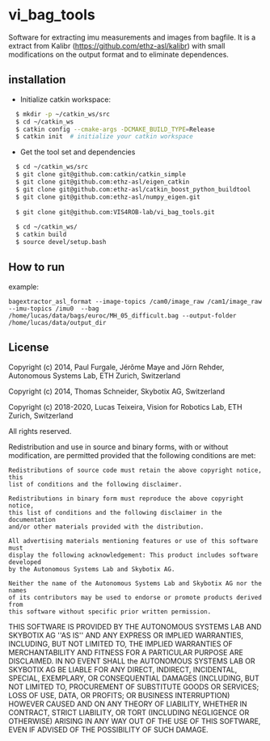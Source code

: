 vi_bag_tools
=================
Software for extracting imu measurements and images from bagfile. It is a extract from Kalibr (https://github.com/ethz-asl/kalibr) with small modifications on the output format and to eliminate dependences.

installation
-------------------
* Initialize catkin workspace:
```sh
  $ mkdir -p ~/catkin_ws/src
  $ cd ~/catkin_ws
  $ catkin config --cmake-args -DCMAKE_BUILD_TYPE=Release
  $ catkin init  # initialize your catkin workspace
```
* Get the tool set and dependencies
```sh
  $ cd ~/catkin_ws/src
  $ git clone git@github.com:catkin/catkin_simple
  $ git clone git@github.com:ethz-asl/eigen_catkin
  $ git clone git@github.com:ethz-asl/catkin_boost_python_buildtool
  $ git clone git@github.com:ethz-asl/numpy_eigen.git
  
  $ git clone git@github.com:VIS4ROB-lab/vi_bag_tools.git
  
  $ cd ~/catkin_ws/
  $ catkin build
  $ source devel/setup.bash
```


How to run
-------------------
example:

``
bagextractor_asl_format --image-topics /cam0/image_raw /cam1/image_raw --imu-topics /imu0  --bag /home/lucas/data/bags/euroc/MH_05_difficult.bag --output-folder /home/lucas/data/output_dir
``


License
-------------------
Copyright (c) 2014, Paul Furgale, Jérôme Maye and Jörn Rehder, Autonomous Systems Lab, 
                    ETH Zurich, Switzerland

Copyright (c) 2014, Thomas Schneider, Skybotix AG, Switzerland

Copyright (c) 2018-2020, Lucas Teixeira, Vision for Robotics Lab, 
                    ETH Zurich, Switzerland

All rights reserved.

Redistribution and use in source and binary forms, with or without modification,
are permitted provided that the following conditions are met:

    Redistributions of source code must retain the above copyright notice, this 
    list of conditions and the following disclaimer.

    Redistributions in binary form must reproduce the above copyright notice, 
    this list of conditions and the following disclaimer in the documentation 
    and/or other materials provided with the distribution.

    All advertising materials mentioning features or use of this software must 
    display the following acknowledgement: This product includes software developed 
    by the Autonomous Systems Lab and Skybotix AG.

    Neither the name of the Autonomous Systems Lab and Skybotix AG nor the names 
    of its contributors may be used to endorse or promote products derived from 
    this software without specific prior written permission.

THIS SOFTWARE IS PROVIDED BY THE AUTONOMOUS SYSTEMS LAB AND SKYBOTIX AG ''AS IS'' 
AND ANY EXPRESS OR IMPLIED WARRANTIES, INCLUDING, BUT NOT LIMITED TO, THE IMPLIED 
WARRANTIES OF MERCHANTABILITY AND FITNESS FOR A PARTICULAR PURPOSE ARE DISCLAIMED. 
IN NO EVENT SHALL the AUTONOMOUS SYSTEMS LAB OR SKYBOTIX AG BE LIABLE FOR ANY DIRECT, 
INDIRECT, INCIDENTAL, SPECIAL, EXEMPLARY, OR CONSEQUENTIAL DAMAGES (INCLUDING, BUT 
NOT LIMITED TO, PROCUREMENT OF SUBSTITUTE GOODS OR SERVICES; LOSS OF USE, DATA, OR 
PROFITS; OR BUSINESS INTERRUPTION) HOWEVER CAUSED AND ON ANY THEORY OF LIABILITY, 
WHETHER IN CONTRACT, STRICT LIABILITY, OR TORT (INCLUDING NEGLIGENCE OR OTHERWISE) 
ARISING IN ANY WAY OUT OF THE USE OF THIS SOFTWARE, EVEN IF ADVISED OF THE POSSIBILITY 
OF SUCH DAMAGE.
